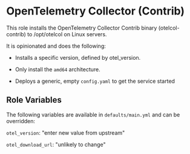 # OpenTelemetry Collector (Contrib)

This role installs the OpenTelemetry Collector Contrib binary (otelcol-contrib) to /opt/otelcol on Linux servers.

It is opinionated and does the following:

  * Installs a specific version, defined by otel_version.

  * Only install the `amd64` architecture.

  * Deploys a generic, empty `config.yaml` to get the service started

## Role Variables

The following variables are available in `defaults/main.yml` and can be overridden: 

`otel_version`: "enter new value from upstream"

`otel_download_url`: "unlikely to change"
